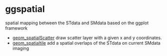 # ggspatial

spatial mapping between the STdata and SMdata based on the ggplot framework

+ [geom_spatialScatter](ggspatial/geom_spatialScatter.1) draw scatter layer with a given x and y coordinates.
+ [geom_spatialtile](ggspatial/geom_spatialtile.1) add a spatial overlaps of the STdata on current SMdata imaging
